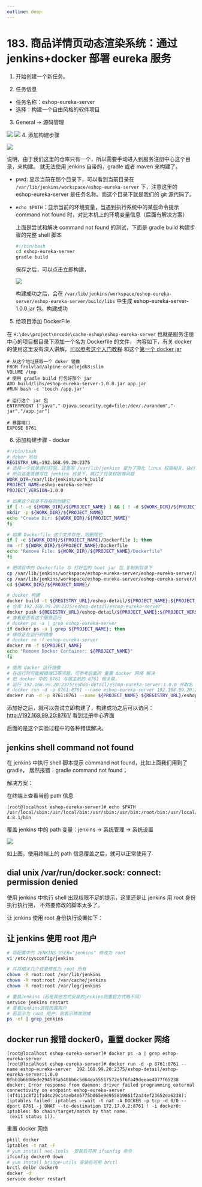 ```yaml
---
outline: deep
---
```

# 183. 商品详情页动态渲染系统：通过 jenkins+docker 部署 eureka 服务

1. 开始创建一个新任务。

2. 任务信息

- 任务名称：eshop-eureka-server
- 选择：构建一个自由风格的软件项目

3. General -> 源码管理

  ![](./assets/markdown-img-paste-20190923221253134.png)
  ![](./assets/markdown-img-paste-20190923221446197.png)
4. 添加构建步骤

  ![](./assets/markdown-img-paste-20190923230045106.png)

  说明，由于我们这里的仓库只有一个，所以需要手动进入到服务注册中心这个目录，来构建。
  就无法使用 jenkins 自带的，gradle 或者 maven 来构建了。

- pwd: 显示当前在那个目录下，可以看到当前目录在 `/var/lib/jenkins/workspace/eshop-eureka-server` 下，注意这里的 eshop-eureka-server 是任务名称。而这个目录下就是我们的 git 源代码了。
- `echo $PATH`：显示当前的环境变量，当遇到执行系统中的某些命令提示 command not found 时，对比本机上的环境变量信息（后面有解决方案）

  上面是尝试和解决 command not found 的测试，下面是 gradle build 构建步骤的完整 shell 脚本

  ```bash
  #!/bin/bash
  cd eshop-eureka-server
  gradle build
  ```

  保存之后，可以点击立即构建，

  ![](./assets/markdown-img-paste-20190923231738574.png)

  构建成功之后，会在 `/var/lib/jenkins/workspace/eshop-eureka-server/eshop-eureka-server/build/libs` 中生成 eshop-eureka-server-1.0.0.jar 包。构建成功

5. 给项目添加 DockerFile

  在 `H:\dev\project\mrcode\cache-eshop\eshop-eureka-server` 也就是服务注册中心的项目根目录下添加一个名为 Dockerfile 的文件，
  内容如下，有关 docker 的使用这里没有深入讲解，[可以参考这个入门教程](https://github.com/zq99299/essay-note/blob/master/chapter/container/index.md) 和这个[第一个 docker jar](https://github.com/zq99299/essay-note/blob/master/chapter/imooc/spring_cloud/container_deployment/first.md)

  ```
  # 从这个地址获取一个 doker 镜像
  FROM frolvlad/alpine-oraclejdk8:slim
  VOLUME /tmp
  # 使用 gradle build 打包好那个 jar
  ADD build/libs/eshop-eureka-server-1.0.0.jar app.jar
  #RUN bash -c 'touch /app.jar'

  # 运行这个 jar 包
  ENTRYPOINT ["java","-Djava.security.egd=file:/dev/./urandom","-jar","/app.jar"]

  # 暴露端口
  EXPOSE 8761
  ```

6. 添加构建步骤 - docker

  ```bash
  #!/bin/bash
  # doker 地址
  REGISTRY_URL=192.168.99.20:2375
  # 选择一个目录进行打包，这里写 /var/lib/jenkins 是为了简化 linux 权限相关，执行命令是用 jenkins 用户执行的
  # 所以这里直接写在 jenkins 目录下，跳过了目录权限等问题
  WORK_DIR=/var/lib/jenkins/work_build
  PROJECT_NAME=eshop-eureka-server
  PROJECT_VERSION=1.0.0

  # 如果这个目录不存在则创建它
  if [ ! -e ${WORK_DIR}/${PROJECT_NAME} ] && [ ! -d ${WORK_DIR}/${PROJECT_NAME} ]; then
  mkdir -p ${WORK_DIR}/${PROJECT_NAME}
  echo "Create Dir: ${WORK_DIR}/${PROJECT_NAME}"
  fi

  # 如果 Dockerfile 这个文件存在，则删除它
  if [ -e ${WORK_DIR}/${PROJECT_NAME}/Dockerfile ]; then
  rm -rf ${WORK_DIR}/${PROJECT_NAME}/Dockerfile
  echo "Remove File: ${WORK_DIR}/${PROJECT_NAME}/Dockerfile"
  fi

  # 把项目中的 Dockerfile 与 打好包的 boot jar 包 复制到目录下
  cp /var/lib/jenkins/workspace/eshop-eureka-server/eshop-eureka-server/Dockerfile ${WORK_DIR}/${PROJECT_NAME}/
  cp /var/lib/jenkins/workspace/eshop-eureka-server/eshop-eureka-server/build/libs/*.jar ${WORK_DIR}/${PROJECT_NAME}/
  cd ${WORK_DIR}/${PROJECT_NAME}/

  # docker 构建
  docker build -t ${REGISTRY_URL}/eshop-detail/${PROJECT_NAME}:${PROJECT_VERSION} .
  # 仓库 192.168.99.20:2375/eshop-detail/eshop-eureka-server
  docker push ${REGISTRY_URL}/eshop-detail/${PROJECT_NAME}:${PROJECT_VERSION}
  # 查看是否有这个服务运行
  # docker ps -a | grep eshop-eureka-server
  if docker ps -a | grep ${PROJECT_NAME}; then
  # 移除正在运行的镜像
  # docker rm -f eshop-eureka-server
  docker rm -f ${PROJECT_NAME}
  echo "Remove Docker Container: ${PROJECT_NAME}"
  fi

  # 使用 docker 运行镜像
  # 在运行时可能报错端口等问题，可参考后面的 重置 docker 网络 解决
  # 把 docker 中的 8761 与宿主机的 8761 相关联，
  # 运行 192.168.99.20:2375/eshop-detail/eshop-eureka-server:1.0.0 并取名 eshop-eureka-server
  # docker run -d -p 8761:8761 --name eshop-eureka-server 192.168.99.20:2375/eshop-detail/eshop-eureka-server:1.0.0
  docker run -d -p 8761:8761 --name ${PROJECT_NAME} ${REGISTRY_URL}/eshop-detail/${PROJECT_NAME}:${PROJECT_VERSION}
  ```

添加好之后，就可以尝试立即构建了，构建成功之后可以访问：<http://192.168.99.20:8761/> 看到注册中心界面

后面的是这个实验过程中的各种错误解决。

## jenkins shell command not found

在 jenkins 中执行 shell 脚本提示 command not found，比如上面我们用到了 gradle，
居然报错：gradle command not found；

解决方案：

在终端上查看当前 path 信息

```
[root@localhost eshop-eureka-server]# echo $PATH
/usr/local/sbin:/usr/local/bin:/usr/sbin:/usr/bin:/root/bin:/usr/local/gradle/gradle-4.8.1/bin
```

覆盖 jenkins 中的 path 变量：jenkins -> 系统管理 -> 系统设置

![](./assets/markdown-img-paste-20190923230940699.png)

如上图，使用终端上的 path 信息覆盖之后，就可以正常使用了

## dial unix /var/run/docker.sock: connect: permission denied

使用 jenkins 中执行 shell 出现权限不足的提示，这里还是让 jenkins 用 root 身份执行执行把，
不然要修改的脚本太多了。

让 jenkins 使用 root 身份执行设置如下：

## 让 jenkins 使用 root 用户

```bash
# 将配置中的 JENKINS_USER="jenkins" 修改为 root
vi /etc/sysconfig/jenkins

# 并将相关几个目录修改为 root 所有
chown -R root:root /var/lib/jenkins
chown -R root:root /var/cache/jenkins
chown -R root:root /var/log/jenkins

# 重启Jenkins（若是其他方式安装的jenkins则重启方式略不同）
service jenkins restart
# 查看Jenkins进程所属用户
# 若显示为 root 用户，则表示修改完成
ps -ef | grep jenkins

```

## docker run 报错 docker0，重置 docker 网络

```
[root@localhost eshop-eureka-server]# docker ps -a | grep eshop-eureka-server
[root@localhost eshop-eureka-server]# docker run -d -p 8761:8761 --name eshop-eureka-server  192.168.99.20:2375/eshop-detail/eshop-eureka-server:1.0.0
0fbb1b660dede294593a540bb6c5d64ea55517572e5f6fa49deeae4077f65238
docker: Error response from daemon: driver failed programming external connectivity on endpoint eshop-eureka-server (4f4111c8f21f1d4c29c14aeb4e5775b065e9e955819861f2a34ef23652ea6238):  (iptables failed: iptables --wait -t nat -A DOCKER -p tcp -d 0/0 --dport 8761 -j DNAT --to-destination 172.17.0.2:8761 ! -i docker0: iptables: No chain/target/match by that name.
 (exit status 1)).

```

重置 docker 网络

```bash
pkill docker
iptables -t nat -F
# yum install net-tools  安装后可用 ifconfig 命令
ifconfig docker0 down
# yum install bridge-utils 安装后可用 brctl
brctl delbr docker0
docker -d
service docker restart
```
